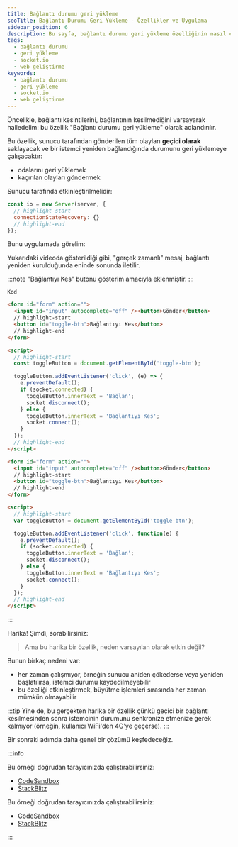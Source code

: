 ```yaml
---
title: Bağlantı durumu geri yükleme
seoTitle: Bağlantı Durumu Geri Yükleme - Özellikler ve Uygulama
sidebar_position: 6
description: Bu sayfa, bağlantı durumu geri yükleme özelliğinin nasıl çalıştığını ve nasıl uygulandığını açıklamaktadır. Özellikle istemci ve sunucu arasındaki bağlantı kesintilerini nasıl yöneteceğinizi öğrenin.
tags: 
  - bağlantı durumu
  - geri yükleme
  - socket.io
  - web geliştirme
keywords: 
  - bağlantı durumu
  - geri yükleme
  - socket.io
  - web geliştirme
---
```





Öncelikle, bağlantı kesintilerini, bağlantının kesilmediğini varsayarak halledelim: bu özellik "Bağlantı durumu geri yükleme" olarak adlandırılır.

Bu özellik, sunucu tarafından gönderilen tüm olayları **geçici olarak** saklayacak ve bir istemci yeniden bağlandığında durumunu geri yüklemeye çalışacaktır:

- odalarını geri yüklemek
- kaçırılan olayları göndermek

Sunucu tarafında etkinleştirilmelidir:

```js title="index.js"
const io = new Server(server, {
  // highlight-start
  connectionStateRecovery: {}
  // highlight-end
});
```

Bunu uygulamada görelim:



Yukarıdaki videoda gösterildiği gibi, "gerçek zamanlı" mesaj, bağlantı yeniden kurulduğunda eninde sonunda iletilir.

:::note
"Bağlantıyı Kes" butonu gösterim amacıyla eklenmiştir.
:::


    Kod


  

```html
<form id="form" action="">
  <input id="input" autocomplete="off" /><button>Gönder</button>
  // highlight-start
  <button id="toggle-btn">Bağlantıyı Kes</button>
  // highlight-end
</form>

<script>
  // highlight-start
  const toggleButton = document.getElementById('toggle-btn');

  toggleButton.addEventListener('click', (e) => {
    e.preventDefault();
    if (socket.connected) {
      toggleButton.innerText = 'Bağlan';
      socket.disconnect();
    } else {
      toggleButton.innerText = 'Bağlantıyı Kes';
      socket.connect();
    }
  });
  // highlight-end
</script>
```

  
  

```html
<form id="form" action="">
  <input id="input" autocomplete="off" /><button>Gönder</button>
  // highlight-start
  <button id="toggle-btn">Bağlantıyı Kes</button>
  // highlight-end
</form>

<script>
  // highlight-start
  var toggleButton = document.getElementById('toggle-btn');

  toggleButton.addEventListener('click', function(e) {
    e.preventDefault();
    if (socket.connected) {
      toggleButton.innerText = 'Bağlan';
      socket.disconnect();
    } else {
      toggleButton.innerText = 'Bağlantıyı Kes';
      socket.connect();
    }
  });
  // highlight-end
</script>
```

  



:::

Harika! Şimdi, sorabilirsiniz:

> Ama bu harika bir özellik, neden varsayılan olarak etkin değil?

Bunun birkaç nedeni var:

- her zaman çalışmıyor, örneğin sunucu aniden çökederse veya yeniden başlatılırsa, istemci durumu kaydedilmeyebilir
- bu özelliği etkinleştirmek, büyütme işlemleri sırasında her zaman mümkün olmayabilir

:::tip
Yine de, bu gerçekten harika bir özellik çünkü geçici bir bağlantı kesilmesinden sonra istemcinin durumunu senkronize etmenize gerek kalmıyor (örneğin, kullanıcı WiFi'den 4G'ye geçerse).
:::

Bir sonraki adımda daha genel bir çözümü keşfedeceğiz.

:::info

  

Bu örneği doğrudan tarayıcınızda çalıştırabilirsiniz:

- [CodeSandbox](https://codesandbox.io/p/sandbox/github/socketio/chat-example/tree/cjs/step6?file=index.js)
- [StackBlitz](https://stackblitz.com/github/socketio/chat-example/tree/cjs/step6?file=index.js)

  
  

Bu örneği doğrudan tarayıcınızda çalıştırabilirsiniz:

- [CodeSandbox](https://codesandbox.io/p/sandbox/github/socketio/chat-example/tree/esm/step6?file=index.js)
- [StackBlitz](https://stackblitz.com/github/socketio/chat-example/tree/esm/step6?file=index.js)

  

:::